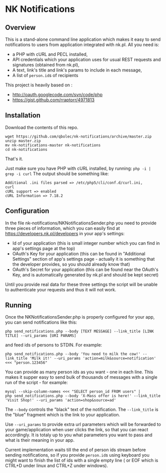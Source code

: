 NK Notifications
================

Overview
--------
This is a stand-alone command line application which makes it easy to send notifications to users from application integrated with nk.pl.
All you need is:
* a PHP with cURL and PECL installed, 
* API credentials which your application uses for usual REST requests and signatures (obtained from nk.pl),
* A text, link's title and link's params to include in each message,
* A list of `person.id`s of recipients


This project is heavily based on :
* http://oauth.googlecode.com/svn/code/php
* https://gist.github.com/rraptorr/4971813

Installation
------------
Download the contents of this repo. 
```
wget https://github.com/qbolec/nk-notifications/archive/master.zip
unzip master.zip
mv nk-notifications-master nk-notifications
cd nk-notifications
```
That's it.

Just make sure you have PHP with cURL installed, by running:
`php -i | grep -i curl`
The output should be something like:
```
Additional .ini files parsed => /etc/php5/cli/conf.d/curl.ini,
curl
cURL support => enabled
cURL Information => 7.18.2
```

Configuration
-------------
In the file nk-notifications/NKNotificationsSender.php you need to provide three pieces of information,
which you can easily find at https://developers.nk.pl/developers in your app's settings:

* Id of your application (this is small integer number which you can find in app's settings page at the top)
* OAuth's Key for your application (this can be found in "Additional Settings" section of app's settings page - actually it is something that the developer provides, so you should already know that)
* OAuth's Secret for your application (this can be found near the OAuth's Key, and is automatically generated by nk.pl and should be kept secret) 

Until you provide real data for these three settings the script will be unable to authenticate your requests and thus it will not work. 

Running
-------
Once the NKNotificationsSender.php is properly configured for your app, you can send notifications like this:
```
php send_notifications.php --body [TEXT MESSAGE] --link_title [LINK TITLE] --uri_params [URI PARAMS]
```
and feed ids of persons to STDIN. For example:
```
php send_notifications.php --body 'You need to milk the cow!' --link_title 'Milk it!' --uri_params 'action=milk&source=notification' <<< "person.123456"
```

You can provide as many person ids as you want - one in each line. This makes it supper easy to send bulk of thousands of messages with a single run of the script - for example:
```
mysql --skip-column-names <<< "SELECT person_id FROM users" | 
php send_notifications.php --body 'X-Mass offer is here!' --link_title 'Visit Shop!' --uri_params 'action=shop&source=ad'
```

The `--body` controls the "black" text of the notification. The `--link_title` is the "blue" fragment which is the link to your application. 

Use `--uri_params` to provide extra url parameters which will be forwarded to your game/application when user clicks the link, so that you can react accordingly. It is totaly up to you what parameters you want to pass and what is their meaning in your app.

Current implementation waits till the end of person ids stream before sending notifications, so if you provide `person.id`s using keyboard you might want to finish the list of ids with a single empty line ( or EOF which is CTRL+D under linux and CTRL+Z under windows). 
